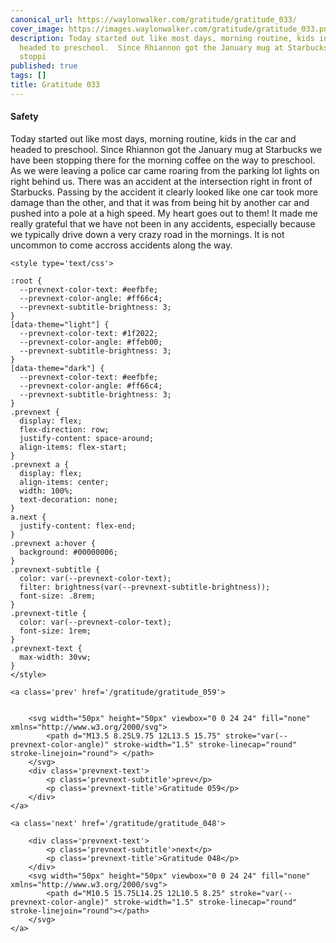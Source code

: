 ```yaml
---
canonical_url: https://waylonwalker.com/gratitude/gratitude_033/
cover_image: https://images.waylonwalker.com/gratitude/gratitude_033.png
description: Today started out like most days, morning routine, kids in the car and
  headed to preschool.  Since Rhiannon got the January mug at Starbucks we have been
  stoppi
published: true
tags: []
title: Gratitude 033
---
```


#### Safety

Today started out like most days, morning routine, kids in the car and headed to preschool.  Since Rhiannon got the January mug at Starbucks we have been stopping there for the morning coffee on the way to preschool.  As we were leaving a police car came roaring from the parking lot lights on right behind us.  There was an accident at the intersection right in front of Starbucks.  Passing by the accident it clearly looked like one car took more damage than the other, and that it was from being hit by another car and pushed into a pole at a high speed.  My heart goes out to them! It made me really grateful that we have not been in any accidents, especially because we typically drive down a very crazy road in the mornings.  It is not uncommon to come accross accidents along the way.
<div class='prevnext'>

    <style type='text/css'>

    :root {
      --prevnext-color-text: #eefbfe;
      --prevnext-color-angle: #ff66c4;
      --prevnext-subtitle-brightness: 3;
    }
    [data-theme="light"] {
      --prevnext-color-text: #1f2022;
      --prevnext-color-angle: #ffeb00;
      --prevnext-subtitle-brightness: 3;
    }
    [data-theme="dark"] {
      --prevnext-color-text: #eefbfe;
      --prevnext-color-angle: #ff66c4;
      --prevnext-subtitle-brightness: 3;
    }
    .prevnext {
      display: flex;
      flex-direction: row;
      justify-content: space-around;
      align-items: flex-start;
    }
    .prevnext a {
      display: flex;
      align-items: center;
      width: 100%;
      text-decoration: none;
    }
    a.next {
      justify-content: flex-end;
    }
    .prevnext a:hover {
      background: #00000006;
    }
    .prevnext-subtitle {
      color: var(--prevnext-color-text);
      filter: brightness(var(--prevnext-subtitle-brightness));
      font-size: .8rem;
    }
    .prevnext-title {
      color: var(--prevnext-color-text);
      font-size: 1rem;
    }
    .prevnext-text {
      max-width: 30vw;
    }
    </style>
    
    <a class='prev' href='/gratitude/gratitude_059'>
    

        <svg width="50px" height="50px" viewbox="0 0 24 24" fill="none" xmlns="http://www.w3.org/2000/svg">
            <path d="M13.5 8.25L9.75 12L13.5 15.75" stroke="var(--prevnext-color-angle)" stroke-width="1.5" stroke-linecap="round" stroke-linejoin="round"> </path>
        </svg>
        <div class='prevnext-text'>
            <p class='prevnext-subtitle'>prev</p>
            <p class='prevnext-title'>Gratitude 059</p>
        </div>
    </a>
    
    <a class='next' href='/gratitude/gratitude_048'>
    
        <div class='prevnext-text'>
            <p class='prevnext-subtitle'>next</p>
            <p class='prevnext-title'>Gratitude 048</p>
        </div>
        <svg width="50px" height="50px" viewbox="0 0 24 24" fill="none" xmlns="http://www.w3.org/2000/svg">
            <path d="M10.5 15.75L14.25 12L10.5 8.25" stroke="var(--prevnext-color-angle)" stroke-width="1.5" stroke-linecap="round" stroke-linejoin="round"></path>
        </svg>
    </a>
  </div>